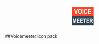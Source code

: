 <!-- PROJECT LOGO -->
<br />
<div align="center">
  <img src="ExtensionIcon.png" alt="Logo" width="80" height="80">
</div>

##Voicemeeter icon pack
